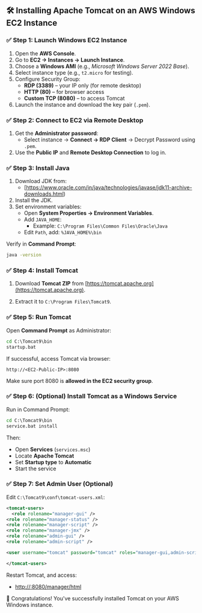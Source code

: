 ## 🛠️ Installing Apache Tomcat on an AWS Windows EC2 Instance

### ✅ Step 1: Launch Windows EC2 Instance

1. Open the **AWS Console**.
2. Go to **EC2 → Instances → Launch Instance**.
3. Choose a **Windows AMI** (e.g., *Microsoft Windows Server 2022 Base*).
4. Select instance type (e.g., `t2.micro` for testing).
5. Configure Security Group:
   - **RDP (3389)** – your IP only (for remote desktop)
   - **HTTP (80)** – for browser access
   - **Custom TCP (8080)** – to access Tomcat
6. Launch the instance and download the key pair (`.pem`).


### ✅ Step 2: Connect to EC2 via Remote Desktop

1. Get the **Administrator password**:
   - Select instance → **Connect → RDP Client** → Decrypt Password using `.pem`.
2. Use the **Public IP** and **Remote Desktop Connection** to log in.



### ✅ Step 3: Install Java

1. Download JDK from:
   - [https://www.oracle.com/in/java/technologies/javase/jdk11-archive-downloads.html) 
2. Install the JDK.
3. Set environment variables:
   - Open **System Properties → Environment Variables**.
   - Add `JAVA_HOME`:
     - Example: `C:\Program Files\Common Files\Oracle\Java`
   - Edit `Path`, add: `%JAVA_HOME%\bin`

Verify in **Command Prompt**:

```cmd
java -version
```

### ✅ Step 4: Install Tomcat

1. Download **Tomcat ZIP** from [https://tomcat.apache.org](https://tomcat.apache.org).

2. Extract it to `C:\Program Files\Tomcat9`.


### ✅ Step 5: Run Tomcat

Open **Command Prompt** as Administrator:

```cmd
cd C:\Tomcat9\bin
startup.bat
```

If successful, access Tomcat via browser:

```
http://<EC2-Public-IP>:8080
```

Make sure port 8080 is **allowed in the EC2 security group**.

### ✅ Step 6: (Optional) Install Tomcat as a Windows Service

Run in Command Prompt:

```cmd
cd C:\Tomcat9\bin
service.bat install
```

Then:

- Open **Services** (`services.msc`)
- Locate **Apache Tomcat**
- Set **Startup type** to **Automatic**
- Start the service

### ✅ Step 7: Set Admin User (Optional)

Edit `C:\Tomcat9\conf\tomcat-users.xml`:

```xml
<tomcat-users>
  <role rolename="manager-gui" />
<role rolename="manager-status" />
<role rolename="manager-script" />
<role rolename="manager-jmx" />
<role rolename="admin-gui" />
<role rolename="admin-script" />

<user username="tomcat" password="tomcat" roles="manager-gui,admin-script, admin-gui,manager-status,manager-script,manager-jmx"/>

</tomcat-users>
```

Restart Tomcat, and access:

- [http://<EC2-IP>:8080/manager/html](http://<EC2-IP>:8080/manager/html)


🎉 Congratulations! You've successfully installed Tomcat on your AWS Windows instance.
